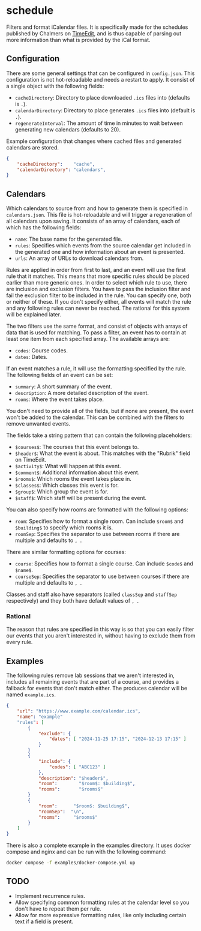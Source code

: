 # schedule

Filters and format iCalendar files. It is specifically made for the schedules
published by Chalmers on
[TimeEdit](https://cloud.timeedit.net/chalmers/web/public/ri1Q7.html), and is
thus capable of parsing out more information than what is provided by the iCal
format.

## Configuration

There are some general settings that can be configured in `config.json`. This
configuration is not hot-reloadable and needs a restart to apply. It consist of
a single object with the following fields:

* `cacheDirectory`: Directory to place downloaded `.ics` files into (defaults
  is `.`).
* `calendarDirectory`: Directory to place generates `.ics` files into (default
  is `.`).
* `regenerateInterval`: The amount of time in minutes to wait between generating
  new calendars (defaults to 20).

Example configuration that changes where cached files and generated calendars
are stored.

```json
{
    "cacheDirectory":    "cache",
    "calendarDirectory": "calendars",
}
```

## Calendars

Which calendars to source from and how to generate them is specified in
`calendars.json`. This file is hot-reloadable and will trigger a regeneration
of all calendars upon saving. It consists of an array of calendars, each of
which has the following fields:

* `name`: The base name for the generated file.
* `rules`: Specifies which events from the source calendar get included in the
  generated one and how information about an event is presented.
* `urls`: An array of URLs to download calendars from.

Rules are applied in order from first to last, and an event will use the first
rule that it matches. This means that more specific rules should be placed
earlier than more generic ones. In order to select which rule to use, there are
inclusion and exclusion filters. You have to pass the inclusion filter and fail
the exclusion filter to be included in the rule. You can specify one, both or
neither of these. If you don't specify either, all events will match the rule
and any following rules can never be reached. The rational for this system will
be explained later.

The two filters use the same format, and consist of objects with arrays of data
that is used for matching. To pass a filter, an event has to contain at least
one item from each specified array. The available arrays are:

* `codes`: Course codes.
* `dates`: Dates.

If an event matches a rule, it will use the formatting specified by the rule. The
following fields of an event can be set:

* `summary`: A short summary of the event.
* `description`: A more detailed description of the event.
* `rooms`: Where the event takes place.

You don't need to provide all of the fields, but if none are present, the event
won't be added to the calendar. This can be combined with the filters to remove
unwanted events.

The fields take a string pattern that can contain the following placeholders:

* `$courses$`: The courses that this event belongs to.
* `$header$`: What the event is about. This matches with the "Rubrik" field on
  TimeEdit.
* `$activity$`: What will happen at this event.
* `$comment$`: Additional information about this event.
* `$rooms$`: Which rooms the event takes place in.
* `$classes$`: Which classes this event is for.
* `$group$`: Which group the event is for.
* `$staff$`: Which staff will be present during the event.

You can also specify how rooms are formatted with the following options:

* `room`: Specifies how to format a single room. Can include `$room$` and
  `$building$` to specify which rooms it is.
* `roomSep`: Specifies the separator to use between rooms if there are multiple
  and defaults to `, `.

There are similar formatting options for courses:

* `course`: Specifies how to format a single course. Can include `$code$` and
  `$name$`.
* `courseSep`: Specifies the separator to use between courses if there are multiple
  and defaults to `, `.

Classes and staff also have separators (called `classSep` and `staffSep`
respectively) and they both have default values of `, `.


### Rational

The reason that rules are specified in this way is so that you can easily
filter our events that you aren't interested in, without having to exclude them
from every rule.

## Examples

The following rules remove lab sessions that we aren't interested in, includes
all remaining events that are part of a course, and provides a fallback for
events that don't match either. The produces calendar will be named
`example.ics`.

```json
{
    "url": "https://www.example.com/calendar.ics",
    "name": "example"
    "rules": [
        {
            "exclude": {
                "dates": [ "2024-11-25 17:15", "2024-12-13 17:15" ]
            }
        }
        {
            "include": {
                "codes": [ "ABC123" ]
            },
            "description": "$header$",
            "room":        "$room$: $building$",
            "rooms":       "$rooms$"
        }
        {
            "room":      "$room$: $building$",
            "roomSep":  "\n",
            "rooms":     "$rooms$"
        }
    ]
}
```

There is also a complete example in the examples directory. It uses docker
compose and nginx and can be run with the following command:

```sh
docker compose -f examples/docker-compose.yml up
```

## TODO

* Implement recurrence rules.
* Allow specifying common formatting rules at the calendar level so you don't
  have to repeat them per rule.
* Allow for more expressive formatting rules, like only including certain text
  if a field is present.
